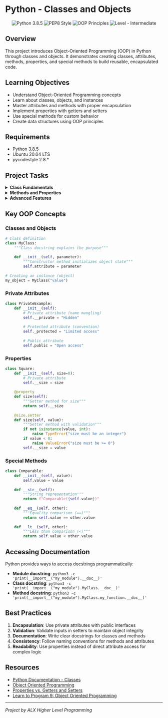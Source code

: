 # Python - Classes and Objects

<p align="center">
  <img src="https://img.shields.io/badge/Python-3.8.5-blue.svg" alt="Python 3.8.5">
  <img src="https://img.shields.io/badge/PEP8-Style-orange.svg" alt="PEP8 Style">
  <img src="https://img.shields.io/badge/OOP-Principles-green.svg" alt="OOP Principles">
  <img src="https://img.shields.io/badge/Level-Intermediate-yellow.svg" alt="Level - Intermediate">
</p>

## Overview

This project introduces Object-Oriented Programming (OOP) in Python through classes and objects. It demonstrates creating classes, attributes, methods, properties, and special methods to build reusable, encapsulated code.

## Learning Objectives

* Understand Object-Oriented Programming concepts
* Learn about classes, objects, and instances
* Master attributes and methods with proper encapsulation
* Implement properties with getters and setters
* Use special methods for custom behavior
* Create data structures using OOP principles

## Requirements

* Python 3.8.5
* Ubuntu 20.04 LTS
* pycodestyle 2.8.*

## Project Tasks

<details>
<summary><strong>Class Fundamentals</strong></summary>

* **Task 0**: [0-square.py](./0-square.py)
  * Create an empty class Square

* **Task 1**: [1-square.py](./1-square.py)
  * Create a Square class with a private size attribute

* **Task 2**: [2-square.py](./2-square.py)
  * Add validation to the size attribute
</details>

<details>
<summary><strong>Methods and Properties</strong></summary>

* **Task 3**: [3-square.py](./3-square.py)
  * Add an area method to calculate square area

* **Task 4**: [4-square.py](./4-square.py)
  * Add property getter/setter for size

* **Task 5**: [5-square.py](./5-square.py)
  * Add method to print the square with # character

* **Task 6**: [6-square.py](./6-square.py)
  * Add position attribute and adjust printing
</details>

<details>
<summary><strong>Advanced Features</strong></summary>

* **Task 7**: [100-singly_linked_list.py](./100-singly_linked_list.py)
  * Implement a singly linked list with Node and SinglyLinkedList classes

* **Task 8**: [101-square.py](./101-square.py)
  * Add string representation to the Square class

* **Task 9**: [102-square.py](./102-square.py)
  * Make squares comparable with operators (<, >, ==, etc.)
</details>

## Key OOP Concepts

### Classes and Objects
```python
# Class definition
class MyClass:
    """Class docstring explains the purpose"""
    
    def __init__(self, parameter):
        """Constructor method initializes object state"""
        self.attribute = parameter
        
# Creating an instance (object)
my_object = MyClass("value")
```

### Private Attributes
```python
class PrivateExample:
    def __init__(self):
        # Private attribute (name mangling)
        self.__private = "Hidden"
        
        # Protected attribute (convention)
        self._protected = "Limited access"
        
        # Public attribute
        self.public = "Open access"
```

### Properties
```python
class Square:
    def __init__(self, size=0):
        # Private attribute
        self.__size = size
    
    @property
    def size(self):
        """Getter method for size"""
        return self.__size
    
    @size.setter
    def size(self, value):
        """Setter method with validation"""
        if not isinstance(value, int):
            raise TypeError("size must be an integer")
        if value < 0:
            raise ValueError("size must be >= 0")
        self.__size = value
```

### Special Methods
```python
class Comparable:
    def __init__(self, value):
        self.value = value
        
    def __str__(self):
        """String representation"""
        return f"Comparable({self.value})"
        
    def __eq__(self, other):
        """Equality comparison (==)"""
        return self.value == other.value
        
    def __lt__(self, other):
        """Less than comparison (<)"""
        return self.value < other.value
```

## Accessing Documentation

Python provides ways to access docstrings programmatically:

* **Module docstring**: `python3 -c 'print(__import__("my_module").__doc__)'`
* **Class docstring**: `python3 -c 'print(__import__("my_module").MyClass.__doc__)'`
* **Method docstring**: `python3 -c 'print(__import__("my_module").MyClass.my_function.__doc__)'`

## Best Practices

1. **Encapsulation**: Use private attributes with public interfaces
2. **Validation**: Validate inputs in setters to maintain object integrity
3. **Documentation**: Write clear docstrings for classes and methods
4. **Consistency**: Follow naming conventions for methods and attributes
5. **Readability**: Use properties instead of direct attribute access for complex logic

## Resources

* [Python Documentation - Classes](https://docs.python.org/3/tutorial/classes.html)
* [Object Oriented Programming](https://python.swaroopch.com/oop.html)
* [Properties vs. Getters and Setters](https://python-course.eu/oop/properties-vs-getters-and-setters.php)
* [Learn to Program 9: Object Oriented Programming](https://www.youtube.com/watch?v=1AGyBuVCTeE)

---

*Project by ALX Higher Level Programming*
